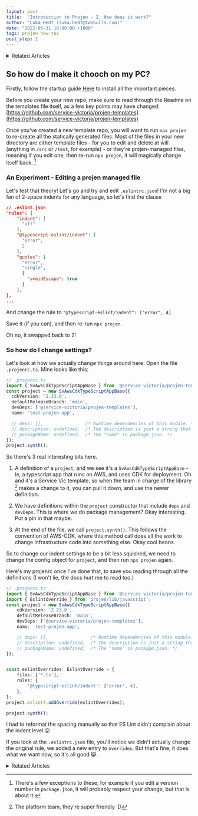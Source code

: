 ```yaml
---
layout: post
title:  "Introduction to Projen - 2. How does it work?"
author: "Luka Hedt (luka.hedt@twobulls.com)"
date: "2022-05-31 16:00:00 +1000"
tags: projen how-tos
post_step: 2
---
```


<details>
<summary>Related Articles</summary>
<ul>
{% for projen_doc in site.projen %}
<li><a href="{{ site.baseurl }}{{ projen_doc.url }}">{{ projen_doc.title }}</a></li>
{% endfor %}
</ul>
</details>

## So how do I make it chooch on my PC?

Firstly, follow the startup guide [Here](https://servicevic.atlassian.net/wiki/spaces/PE/pages/4578279603/Application+Development+-+Getting+Started) to install all the important pieces.

Before you create your new repo, make sure to read through the Readme on the templates file itself, as a few key points may have changed: [https://github.com/service-victoria/projen-templates](https://github.com/service-victoria/projen-templates)

Once you've created a new template repo, you will want to run `npx projen` to re-create all the statically generated files.
Most of the files in your new directory are either template files - for you to edit and delete at will (anything in `/src` or `/test`, for example) - or they're projen-managed files, meaning if you edit one, then re-run `npx projen`, it will magically change itself back. [^10]

[^10]: There's a few exceptions to these, for example if you edit a version number in  `package.json`, it will probably respect your change, but that is about it.

### An Experiment - Editing a projen managed file

Let's test that theory! Let's go and try and edit `.eslintrc.json`!
I'm not a big fan of 2-space indents for any language, so let's find the clause 

```json
// .eslint.json
"rules": {
    "indent": [
      "off"
    ],
    "@typescript-eslint/indent": [
      "error",
      2
    ],
    "quotes": [
      "error",
      "single",
      {
        "avoidEscape": true
      }
    ],
},
...
```

And change the rule to `"@typescript-eslint/indent": ["error", 4]`.

Save it (if you can), and then re-run `npx projen`.

Oh no, it swapped back to 2!

### So how do I change settings?

Let's look at how we actually change things around here.
Open the file `.projenrc.ts`. Mine looks like this:

```ts
// .projenrc.ts
import { SvAwsCdkTypeScriptAppBase } from '@service-victoria/projen-templates';
const project = new SvAwsCdkTypeScriptAppBase({
  cdkVersion: '2.23.0',
  defaultReleaseBranch: 'main',
  devDeps: ['@service-victoria/projen-templates'],
  name: 'test-projen-app',

  // deps: [],                /* Runtime dependencies of this module. */
  // description: undefined,  /* The description is just a string that helps people understand the purpose of the package. */
  // packageName: undefined,  /* The "name" in package.json. */
});
project.synth();
```

So there's 3 real interesting bits here.

1. A definition of a `project`, and we see it's a `SvAwsCdkTypeScriptAppBase` - ie, a typescript app that runs on AWS, and uses CDK for deployment. Oh and it's a Service Vic template, so when the team in charge of the library [^20] makes a change to it, you can pull it down, and use the newer definition.

   [^20]: The platform team, they're super friendly :D

2. We have definitions within the `project` constructor that include `deps` and `devDeps`. This is where we do package management? Okay interesting. Put a pin in that maybe.

3. At the end of the file, we call `project.synth()`. This follows the convention of AWS-CDK, where this method call does all the work to change infrastructure code into something else. Okay cool beans.

So to change our indent settings to be a bit less squished, we need to change the config object for `project`, and then run `npx projen` again.

Here's my projenrc once I've done that, to save you reading through all the definitions (I won't lie, the docs hurt me to read too.)

```ts
// .projenrc.ts
import { SvAwsCdkTypeScriptAppBase } from '@service-victoria/projen-templates';
import { EslintOverride } from 'projen/lib/javascript';
const project = new SvAwsCdkTypeScriptAppBase({
    cdkVersion: '2.23.0',
    defaultReleaseBranch: 'main',
    devDeps: ['@service-victoria/projen-templates'],
    name: 'test-projen-app',

    // deps: [],                /* Runtime dependencies of this module. */
    // description: undefined,  /* The description is just a string that helps people understand the purpose of the package. */
    // packageName: undefined,  /* The "name" in package.json. */
});


const eslintOverrides: EslintOverride = {
    files: ['*.ts'],
    rules: {
        '@typescript-eslint/indent': ['error', 4],
    },
};
project.eslint?.addOverride(eslintOverrides);

project.synth();
```

I had to reformat the spacing manually so that ES Lint didn't complain about the indent level :stuck_out_tongue:

If you look at the `.eslintrc.json` file, you'll notice we didn't actually change the original rule, we added a new entry to `overrides`.
But that's fine, it does what we want now, so it's all good :smile_cat:.

<details>
<summary>Related Articles</summary>
<ul>
{% for projen_doc in site.projen %}
<li><a href="{{ site.baseurl }}{{ projen_doc.url }}">{{ projen_doc.title }}</a></li>
{% endfor %}
</ul>
</details>
